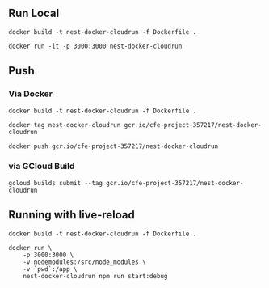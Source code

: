 ## Run Local
```
docker build -t nest-docker-cloudrun -f Dockerfile .

docker run -it -p 3000:3000 nest-docker-cloudrun

```

## Push
### Via Docker
```
docker build -t nest-docker-cloudrun -f Dockerfile .

docker tag nest-docker-cloudrun gcr.io/cfe-project-357217/nest-docker-cloudrun

docker push gcr.io/cfe-project-357217/nest-docker-cloudrun

```

### via GCloud Build
```
gcloud builds submit --tag gcr.io/cfe-project-357217/nest-docker-cloudrun

```

## Running with live-reload
```
docker build -t nest-docker-cloudrun -f Dockerfile .

docker run \
    -p 3000:3000 \
    -v nodemodules:/src/node_modules \
    -v `pwd`:/app \
    nest-docker-cloudrun npm run start:debug

```
